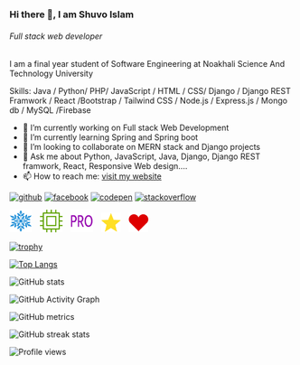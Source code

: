 ### Hi there 👋, I am Shuvo Islam
###### Full stack web developer
I am a final year student of Software Engineering at Noakhali Science And Technology University

Skills: Java / Python/ PHP/ JavaScript / HTML / CSS/ Django / Django REST Framwork / React /Bootstrap / Tailwind CSS / Node.js / Express.js / Mongo db / MySQL /Firebase

- 🔭 I’m currently working on  Full stack Web Development
 - 🌱 I’m currently learning Spring and Spring boot
 - 👯 I’m looking to collaborate on MERN stack and Django projects
  - 💬 Ask me about Python, JavaScript, Java, Django, Django REST framwork, React, Responsive Web design....  
  - 📫 How to reach me: [visit my website](https://www.suvoislam123.com)



[<img src='https://cdn.jsdelivr.net/npm/simple-icons@3.0.1/icons/github.svg' alt='github' height='40'>](https://github.com/suvoislam123)  [<img src='https://cdn.jsdelivr.net/npm/simple-icons@3.0.1/icons/facebook.svg' alt='facebook' height='40'>](https://www.facebook.com/suvoisla123)  [<img src='https://cdn.jsdelivr.net/npm/simple-icons@3.0.1/icons/codepen.svg' alt='codepen' height='40'>](https://codepen.io/suvoislam123)  [<img src='https://cdn.jsdelivr.net/npm/simple-icons@3.0.1/icons/stackoverflow.svg' alt='stackoverflow' height='40'>](https://stackoverflow.com/users/14490409)  

<a href='https://archiveprogram.github.com/'><img src='https://raw.githubusercontent.com/acervenky/animated-github-badges/master/assets/acbadge.gif' width='40' height='40'></a> <a href='https://docs.github.com/en/developers'><img src='https://raw.githubusercontent.com/acervenky/animated-github-badges/master/assets/devbadge.gif' width='40' height='40'></a> <a href='https://github.com/pricing'><img src='https://raw.githubusercontent.com/acervenky/animated-github-badges/master/assets/pro.gif' width='40' height='40'></a> <a href='https://stars.github.com/'><img src='https://raw.githubusercontent.com/acervenky/animated-github-badges/master/assets/starbadge.gif' width='35' height='35'></a> <a href='https://docs.github.com/en/github/supporting-the-open-source-community-with-github-sponsors'><img src='https://raw.githubusercontent.com/acervenky/animated-github-badges/master/assets/sponsorbadge.gif' width='35' height='35'></a> 

[![trophy](https://github-profile-trophy.vercel.app/?username=suvoislam123)](https://github.com/ryo-ma/github-profile-trophy)

[![Top Langs](https://github-readme-stats.vercel.app/api/top-langs/?username=suvoislam123)](https://github.com/anuraghazra/github-readme-stats)

![GitHub stats](https://github-readme-stats.vercel.app/api?username=suvoislam123&show_icons=true&count_private=true)  

![GitHub Activity Graph](https://activity-graph.herokuapp.com/graph?username=suvoislam123)  

![GitHub metrics](https://metrics.lecoq.io/suvoislam123)  

![GitHub streak stats](https://github-readme-streak-stats.herokuapp.com/?user=suvoislam123)  

![Profile views](https://gpvc.arturio.dev/suvoislam123)  
